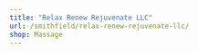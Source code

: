 ```yaml
---
title: "Relax Renew Rejuvenate LLC"
url: /smithfield/relax-renew-rejuvenate-llc/
shop: Massage
---
```

